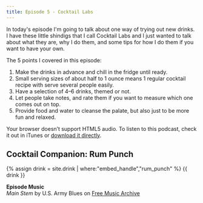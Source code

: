 ```yaml
---
title: Episode 5 - Cocktail Labs
---
```


In today's episode I'm going to talk about one way of trying out new drinks. I have these little shindigs that I call Cocktail Labs and I just wanted to talk about what they are, why I do them, and some tips for how I do them if you want to have your own.

The 5 points I covered in this episode:

1. Make the drinks in advance and chill in the fridge until ready.
1. Small serving sizes of about half to 1 ounce means 1 regular cocktail recipe with serve several people easily.
1. Have a selection of 4–6 drinks, themed or not.
1. Let people take notes, and rate them if you want to measure which one comes out on top.
1. Provide food and water to cleanse the palate, but also just to be more fun and relaxed.

<amp-audio width="auto"
  height="50"
  src="//traffic.libsyn.com/homebartips/Episode05.mp3">
  <div fallback>
    <p>Your browser doesn’t support HTML5 audio. To listen to this podcast, check it out in iTunes or <a href="//traffic.libsyn.com/homebartips/Episode05.mp3">download it directly</a>.</p>
  </div>
</amp-audio>

## Cocktail Companion: Rum Punch
{% assign drink = site.drink | where:"embed_handle","rum_punch" %}
{{ drink }}

**Episode Music**  
*Main Stem* by U.S. Army Blues on [Free Music Archive](freemusicarchive.org)